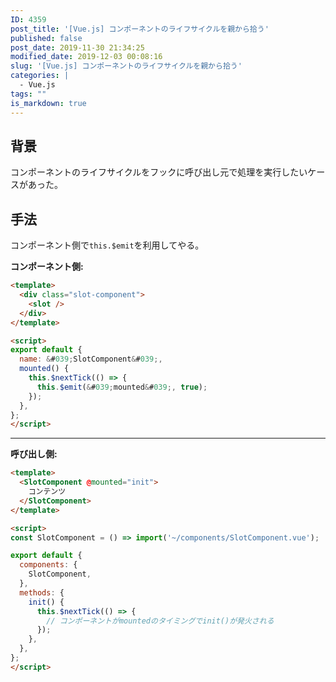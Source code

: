 ```yaml
---
ID: 4359
post_title: '[Vue.js] コンポーネントのライフサイクルを親から拾う'
published: false
post_date: 2019-11-30 21:34:25
modified_date: 2019-12-03 00:08:16
slug: '[Vue.js] コンポーネントのライフサイクルを親から拾う'
categories: |
  - Vue.js
tags: ""
is_markdown: true
---
```

## 背景

コンポーネントのライフサイクルをフックに呼び出し元で処理を実行したいケースがあった。


## 手法

コンポーネント側で`this.$emit`を利用してやる。

**コンポーネント側:**

```html
<template>
  <div class="slot-component">
    <slot />
  </div>
</template>

<script>
export default {
  name: &#039;SlotComponent&#039;,
  mounted() {
    this.$nextTick(() => {
      this.$emit(&#039;mounted&#039;, true);
    });
  },
};
</script>
```

---

**呼び出し側:**

```html
<template>
  <SlotComponent @mounted="init">
    コンテンツ
  </SlotComponent>
</template>

<script>
const SlotComponent = () => import('~/components/SlotComponent.vue');

export default {
  components: {
    SlotComponent,
  },
  methods: {
    init() {
      this.$nextTick(() => {
      	// コンポーネントがmountedのタイミングでinit()が発火される
      });
    },
  },
};
</script>
```